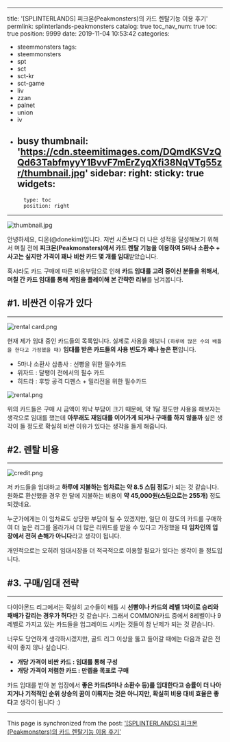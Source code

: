 
---
title: '[SPLINTERLANDS] 피크몬(Peakmonsters)의 카드 렌탈기능 이용 후기'
permlink: splinterlands-peakmonsters
catalog: true
toc_nav_num: true
toc: true
position: 9999
date: 2019-11-04 10:53:42
categories:
- steemmonsters
tags:
- steemmonsters
- spt
- sct
- sct-kr
- sct-game
- liv
- zzan
- palnet
- union
- iv
- busy
thumbnail: 'https://cdn.steemitimages.com/DQmdKSVzQQd63TabfmyyY1BvvF7mErZyqXfi38NqVTg55zr/thumbnail.jpg'
sidebar:
    right:
        sticky: true
widgets:
    -
        type: toc
        position: right
---


![thumbnail.jpg](https://cdn.steemitimages.com/DQmdKSVzQQd63TabfmyyY1BvvF7mErZyqXfi38NqVTg55zr/thumbnail.jpg)

안녕하세요, 디온(@donekim)입니다. 저번 시즌보다 더 나은 성적을 달성해보기 위해서 며칠 전에 **피크몬(Peakmonsters)에서 카드 렌탈 기능을 이용하여 5마나 소환수 + 사고는 싶지만 가격이 꽤나 비싼 카드 몇 개를 임대**받았습니다. 

혹시라도 카드 구매에 따른 비용부담으로 인해 **카드 임대를 고려 중이신 분들을 위해서, 며칠 간 카드 임대를 통해 게임을 플레이해 본 간략한 리뷰**를 남겨봅니다.

## #1. 비싼건 이유가 있다
---
![rental card.png](https://cdn.steemitimages.com/DQmSgg2ppv2xGKDMjNKPSLQj65uocVhcXzhNSsWNfVg996R/rental%20card.png)

현재 제가 임대 중인 카드들의 목록입니다. 실제로 사용을 해보니 `(하루에 많은 수의 배틀을 한다고 가정했을 때)` **임대를 받은 카드들의 사용 빈도가 꽤나 높은 편**입니다.

- 5마나 소환사 삼총사 : 선빵을 위한 필수카드
- 위자드 : 달팽이 전에서의 필수 카드
- 히드라 : 후방 공격 디펜스 + 밀리전을 위한 필수카드

![rental.png](https://cdn.steemitimages.com/DQmQKq9Ko6iN2P7y79hJgk2SPwYb1HsPRsjStygycnHbNLw/rental.png)

위의 카드들은 구매 시 금액이 워낙 부담이 크기 때문에, 약 1달 정도만 사용을 해보자는 생각으로 임대를 했는데 **아무래도 재임대를 이어가게 되거나 구매를 하지 않을까** 싶은 생각이 들 정도로 확실히 비싼 이유가 있다는 생각을 들게 해줍니다.

## #2. 렌탈 비용
---

![credit.png](https://cdn.steemitimages.com/DQmcMT2ZAJHXhgjnCNtLsvKXSPwfETLM4VVjguKFXp5nULo/credit.png)

저 카드들을 임대하고 **하루에 지불하는 임차료는 약 8.5 스팀 정도**가 되는 것 같습니다. 원화로 환산했을 경우 한 달에 지불하는 비용이 **약 45,000원(스팀으로는 255개)** 정도 되겠네요. 

누군가에게는 이 임차료도 상당한 부담이 될 수 있겠지만, 일단 이 정도의 카드를 구매하여 더 높은 리그를 올라가서 더 많은 리워드를 받을 수 있다고 가정했을 때 **임차인의 입장에서 전혀 손해가 아니다**라고 생각이 됩니다. 

개인적으로는 오히려 임대시장을 더 적극적으로 이용할 필요가 있다는 생각이 들 정도입니다.

## #3. 구매/임대 전략
---

다이아몬드 리그에서는 확실히 고수들이 배틀 시 **선빵이나 카드의 레벨 1차이로 승리와 패배가 갈리는 경우가 허다**한 것 같습니다. 그래서 COMMON카드 중에서 8레벨이나 9레벨로 가지고 있는 카드들을 업그레이드 시키는 것들이 참 난제가 되는 것 같습니다.

너무도 당연하게 생각하시겠지만, 골드 리그 이상을 뚫고 들어갈 때에는 다음과 같은 전략이 좋지 않나 싶습니다.

- **개당 가격이 비싼 카드 : 임대를 통해 구성**
- **개당 가격이 저렴한 카드 : 만렙을 목표로 구매**


카드 임대를 받아 본 입장에서 **좋은 카드(5마나 소환수 등)를 임대한다고 승률이 더 나아지거나 기적적인 순위 상승의 꿈이 이뤄지는 것은 아니지만, 확실히 비용 대비 효율은 좋다**고 생각이 됩니다 :)

- - -

This page is synchronized from the post: ['[SPLINTERLANDS] 피크몬(Peakmonsters)의 카드 렌탈기능 이용 후기'](https://steemit.com/@donekim/splinterlands-peakmonsters)
